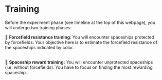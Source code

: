 # Training 

Before the experiment phase (see timeline at the top of this webpage), you will undergo two training phases:
<br>

🌌 **Forcefield resistance training:** You will encounter spaceships protected by forcefields. Your objective here is to estimate the forcefield resistance of the spaceships indicated by color. <br><br>
  
🚀 **Spaceship reward training:** You will encounter unprotected spaceships (i.e. without  forcefields). You have to focus on finding the most rewarding spaceship.
<br>
<br>
<br>

<!---
admonition=<div class="admonition notice" style="margin: auto">
			<p class="title">Note</p>
      <p class="content">
      The points earned during training won't count towards your final compensation.
		</div>
<br>
<div class="admonition tip" style="margin: auto">
			<p class="title">Tip</p>
      <p class="content">
Take your time to understand the learning mechanisms during training phases to perform better in the experiment phase.
		</div>
--->
<!--- display=block --->